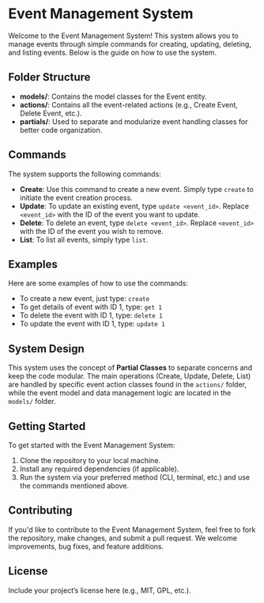 <!DOCTYPE html>
<html lang="en">
<head>
    <meta charset="UTF-8">
    <meta name="viewport" content="width=device-width, initial-scale=1.0">
    <title>Event Management System</title>
</head>
<body>

<h1>Event Management System</h1>

<p>Welcome to the Event Management System! This system allows you to manage events through simple commands for creating, updating, deleting, and listing events. Below is the guide on how to use the system.</p>

<h2>Folder Structure</h2>
<ul>
    <li><strong>models/</strong>: Contains the model classes for the Event entity.</li>
    <li><strong>actions/</strong>: Contains all the event-related actions (e.g., Create Event, Delete Event, etc.).</li>
    <li><strong>partials/</strong>: Used to separate and modularize event handling classes for better code organization.</li>
</ul>

<h2>Commands</h2>
<p>The system supports the following commands:</p>

<ul>
    <li><strong>Create</strong>: Use this command to create a new event. Simply type <code>create</code> to initiate the event creation process.</li>
    <li><strong>Update</strong>: To update an existing event, type <code>update &lt;event_id&gt;</code>. Replace <code>&lt;event_id&gt;</code> with the ID of the event you want to update.</li>
    <li><strong>Delete</strong>: To delete an event, type <code>delete &lt;event_id&gt;</code>. Replace <code>&lt;event_id&gt;</code> with the ID of the event you wish to remove.</li>
    <li><strong>List</strong>: To list all events, simply type <code>list</code>.</li>
</ul>

<h2>Examples</h2>
<p>Here are some examples of how to use the commands:</p>

<ul>
    <li>To create a new event, just type: <code>create</code></li>
    <li>To get details of event with ID 1, type: <code>get 1</code></li>
    <li>To delete the event with ID 1, type: <code>delete 1</code></li>
    <li>To update the event with ID 1, type: <code>update 1</code></li>
</ul>

<h2>System Design</h2>
<p>This system uses the concept of <strong>Partial Classes</strong> to separate concerns and keep the code modular. The main operations (Create, Update, Delete, List) are handled by specific event action classes found in the <code>actions/</code> folder, while the event model and data management logic are located in the <code>models/</code> folder.</p>

<h2>Getting Started</h2>
<p>To get started with the Event Management System:</p>
<ol>
    <li>Clone the repository to your local machine.</li>
    <li>Install any required dependencies (if applicable).</li>
    <li>Run the system via your preferred method (CLI, terminal, etc.) and use the commands mentioned above.</li>
</ol>

<h2>Contributing</h2>
<p>If you'd like to contribute to the Event Management System, feel free to fork the repository, make changes, and submit a pull request. We welcome improvements, bug fixes, and feature additions.</p>

<h2>License</h2>
<p>Include your project’s license here (e.g., MIT, GPL, etc.).</p>

</body>
</html>
